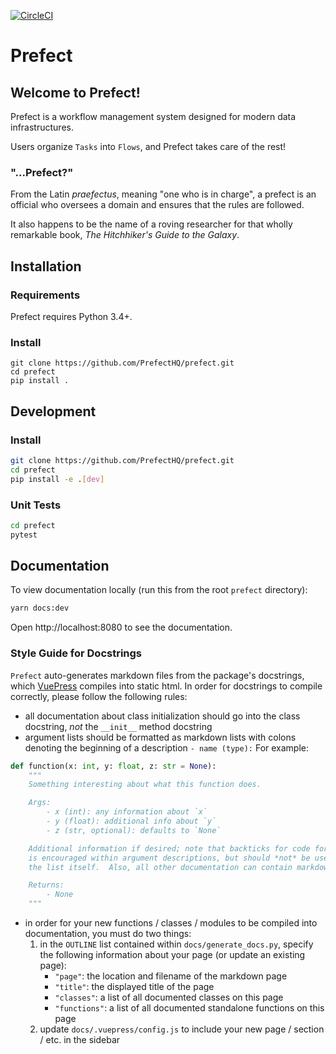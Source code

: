 [![CircleCI](https://circleci.com/gh/PrefectHQ/prefect/tree/master.svg?style=svg&circle-token=28689a55edc3c373486aaa5f11a1af3e5fc53344)](https://circleci.com/gh/PrefectHQ/prefect/tree/master)

# Prefect

## Welcome to Prefect!

Prefect is a workflow management system designed for modern data infrastructures.

Users organize `Tasks` into `Flows`, and Prefect takes care of the rest!


### "...Prefect?"

From the Latin *praefectus*, meaning "one who is in charge", a prefect is an official who oversees a domain and ensures that the rules are followed.

It also happens to be the name of a roving researcher for that wholly remarkable book, *The Hitchhiker's Guide to the Galaxy*.


## Installation

### Requirements

Prefect requires Python 3.4+.

### Install
```
git clone https://github.com/PrefectHQ/prefect.git
cd prefect
pip install .
```


## Development

### Install

```bash
git clone https://github.com/PrefectHQ/prefect.git
cd prefect
pip install -e .[dev]
```

### Unit Tests

```bash
cd prefect
pytest
```

## Documentation

To view documentation locally (run this from the root `prefect` directory):
```bash
yarn docs:dev
```
Open http://localhost:8080 to see the documentation.

### Style Guide for Docstrings

`Prefect` auto-generates markdown files from the package's docstrings, which [VuePress](https://vuepress.vuejs.org/) compiles into static html. In order for docstrings to compile correctly, please follow the following rules:
- all documentation about class initialization should go into the class docstring, _not_ the `__init__` method docstring
- argument lists should be formatted as markdown lists with colons denoting the beginning of a description `- name (type):` For example:
```python
def function(x: int, y: float, z: str = None):
    """
    Something interesting about what this function does.

    Args:
        - x (int): any information about `x`
        - y (float): additional info about `y`
        - z (str, optional): defaults to `None`

    Additional information if desired; note that backticks for code formatting
    is encouraged within argument descriptions, but should *not* be used in
    the list itself.  Also, all other documentation can contain markdown.

    Returns:
        - None
    """
```
- in order for your new functions / classes / modules to be compiled into documentation, you must do two things:
    1. in the `OUTLINE` list contained within `docs/generate_docs.py`, specify the following information about your page (or update an existing page):
        - `"page"`: the location and filename of the markdown page
        - `"title"`: the displayed title of the page
        - `"classes"`: a list of all documented classes on this page
        - `"functions"`: a list of all documented standalone functions on this page
    2. update `docs/.vuepress/config.js` to include your new page / section / etc. in the sidebar
